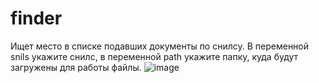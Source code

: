 # finder
Ищет место в списке подавших документы по снилсу.
В переменной snils укажите снилс, в переменной path укажите папку, куда будут загружены для работы файлы.
![image](https://user-images.githubusercontent.com/88051213/127201677-bba88174-fc23-4e68-b23c-c0c2f7e8886b.png)

